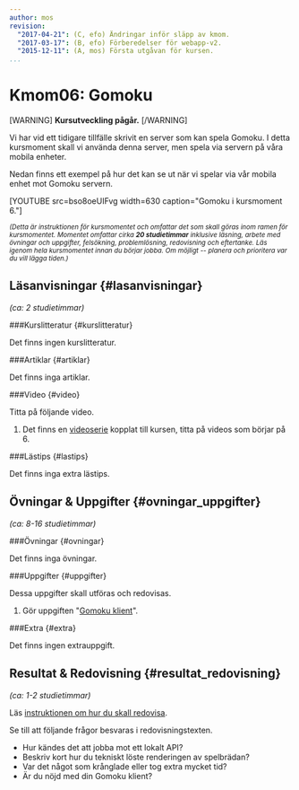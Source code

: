 ```yaml
---
author: mos
revision:
  "2017-04-21": (C, efo) Ändringar inför släpp av kmom.
  "2017-03-17": (B, efo) Förberedelser för webapp-v2.
  "2015-12-11": (A, mos) Första utgåvan för kursen.
...
```

Kmom06: Gomoku
==================================

[WARNING]
**Kursutveckling pågår.**
[/WARNING]

Vi har vid ett tidigare tillfälle skrivit en server som kan spela Gomoku. I detta kursmoment skall vi använda denna server, men spela via servern på våra mobila enheter.



<!--more-->

Nedan finns ett exempel på hur det kan se ut när vi spelar via vår mobila enhet mot Gomoku servern.


[YOUTUBE src=bso8oeUIFvg width=630 caption="Gomoku i kursmoment 6."]



<small><i>(Detta är instruktionen för kursmomentet och omfattar det som skall göras inom ramen för kursmomentet. Momentet omfattar cirka **20 studietimmar** inklusive läsning, arbete med övningar och uppgifter, felsökning, problemlösning, redovisning och eftertanke. Läs igenom hela kursmomentet innan du börjar jobba. Om möjligt -- planera och prioritera var du vill lägga tiden.)</i></small>



Läsanvisningar  {#lasanvisningar}
---------------------------------

*(ca: 2 studietimmar)*


###Kurslitteratur  {#kurslitteratur}

Det finns ingen kurslitteratur.



###Artiklar {#artiklar}

Det finns inga artiklar.
<!-- 1. Läs artikeln [Can We Please Stop Fighting The Native vs. Web App Wars?](http://readwrite.com/2015/02/27/native-vs-web-apps-ceasefire). -->
<!-- 1. Läs i manualen om [introduktionen till Apache Cordova](https://cordova.apache.org/docs/en/latest/guide/overview/). -->



###Video  {#video}

Titta på följande video.

1. Det finns en [videoserie](https://www.youtube.com/playlist?list=PLKtP9l5q3ce-1cVPTFJ_Zw9b7N2Y4_ANI) kopplat till kursen, titta på videos som börjar på 6.


<!--
1. Video om [Lisa DeLuca - Arduino, Bluetooth, and Apache Cordova](https://www.youtube.com/watch?v=bDTeQIQEzmI&list=PL-0yjdC10QYpmXI3l-PGK1od4kTWOjm_A&index=2). Videon är från konferensen jQuery Chicago 2014. -->



###Lästips {#lastips}

Det finns inga extra lästips.





Övningar & Uppgifter  {#ovningar_uppgifter}
-------------------------------------------

*(ca: 8-16 studietimmar)*



###Övningar {#ovningar}

Det finns inga övningar.

<!-- 1. Det finns ett par foruminlägg som hjälper dig att komma igång med Cordova på din plattform.

    * [Installera Cordova på Windows](t/4899)
    * [Installera Cordova på Mac OS](t/4903)
    * [Kör en Cordova app i Firefox OS](t/4900)
    * [Kör Cordova app i Android SDK](t/4901)
    * [Cordova plugin för kamera](t/4910) -->

<!--
* [Cordova ikoner](t/xxxx)
* [Cordova plugin för splashscreen](t/xxxx)
* [Cordova plugin för launch browser](t/xxxx)
* [Cordova plugin för maps](t/xxxx)
* [Kör Cordova app i Windows phone](t/xxxx)
* [Kör Cordova app i iOS](t/xxxx)

Gör exempel/cordovaApp (validera)
Testa me/kmom06/cordova/[me5,pizza,mithril] (validera)
Testa så att alla exempel på pluginer fungerar i samtliga plattformar.
Dubbelkolla hur man debuggar i olika miljöer via console.log.
-->



###Uppgifter {#uppgifter}

Dessa uppgifter skall utföras och redovisas.

1. Gör uppgiften "[Gomoku klient](uppgift/gomoku-klient-i-mithril)".



###Extra {#extra}

Det finns ingen extrauppgift.



Resultat & Redovisning  {#resultat_redovisning}
-----------------------------------------------

*(ca: 1-2 studietimmar)*

Läs [instruktionen om hur du skall redovisa](./../redovisa).

Se till att följande frågor besvaras i redovisningstexten.

* Hur kändes det att jobba mot ett lokalt API?
* Beskriv kort hur du tekniskt löste renderingen av spelbrädan?
* Var det något som krånglade eller tog extra mycket tid?
* Är du nöjd med din Gomoku klient?
